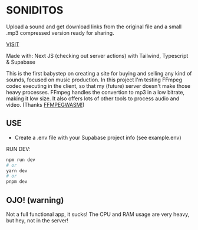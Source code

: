 # SONIDITOS
Upload a sound and get download links from the original file and a small .mp3 compressed version ready for sharing.

[VISIT](https://soniditos.vercel.app/)

Made with:
Next JS (checking out server actions) with Tailwind, Typescript & Supabase

This is the first babystep on creating a site for buying and selling any kind of sounds, focused on music production.
In this project I'm testing FFmpeg codec executing in the client, so that my (future) server doesn't make those heavy processes.
FFmpeg handles the convertion to mp3 in a low bitrate, making it low size. It also offers lots of other tools to process audio and video.
(Thanks [FFMPEGWASM!](https://github.com/ffmpegwasm/))

## USE
- Create a .env file with your Supabase project info (see example.env)

RUN DEV:

```bash
npm run dev
# or
yarn dev
# or
pnpm dev
```

## OJO! (warning)
Not a full functional app, it sucks!
The CPU and RAM usage are very heavy, but hey, not in the server!